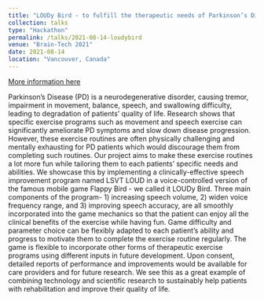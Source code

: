 ```yaml
---
title: "LOUDy Bird - to fulfill the therapeutic needs of Parkinson’s Disease (PD) patients"
collection: talks
type: "Hackathon"
permalink: /talks/2021-08-14-loudybird
venue: "Brain-Tech 2021"
date: 2021-08-14
location: "Vancouver, Canada"
---
```


[More information here](https://devpost.com/software/loud)

Parkinson’s Disease (PD) is a neurodegenerative disorder, causing tremor, impairment in movement, balance, speech, and swallowing difficulty, leading to degradation of patients’ quality of life. Research shows that specific exercise programs such as movement and speech exercise can significantly ameliorate PD symptoms and slow down disease progression. However, these exercise routines are often physically challenging and mentally exhausting for PD patients which would discourage them from completing such routines. Our project aims to make these exercise routines a lot more fun while tailoring them to each patients’ specific needs and abilities. We showcase this by implementing a clinically-effective speech improvement program named LSVT LOUD in a voice-controlled version of the famous mobile game Flappy Bird - we called it LOUDy Bird. Three main components of the program- 1) increasing speech volume, 2) widen voice frequency range, and 3) improving speech accuracy, are all smoothly incorporated into the game mechanics so that the patient can enjoy all the clinical benefits of the exercise while having fun. Game difficulty and parameter choice can be flexibly adapted to each patient’s ability and progress to motivate them to complete the exercise routine regularly. The game is flexible to incorporate other forms of therapeutic exercise programs using different inputs in future development. Upon consent, detailed reports of performance and improvements would be available for care providers and for future research. We see this as a great example of combining technology and scientific research to sustainably help patients with rehabilitation and improve their quality of life.

